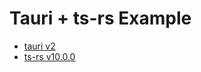 # Tauri + ts-rs Example

- [tauri v2](https://v2.tauri.app/)
- [ts-rs v10.0.0](https://docs.rs/ts-rs/10.0.0/ts_rs/index.html)
